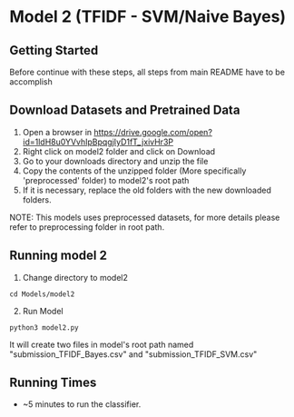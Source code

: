 # Model 2 (TFIDF - SVM/Naive Bayes)

## Getting Started

Before continue with these steps, all steps from main README have to be accomplish
        
## Download Datasets and Pretrained Data

1. Open a browser in https://drive.google.com/open?id=1ldH8u0YVvhIpBpqgjIyD1fT_jxivHr3P
2. Right click on model2 folder and click on Download
3. Go to your downloads directory and unzip the file
4. Copy the contents of the unzipped folder (More specifically 'preprocessed' folder) to model2's root path
5. If it is necessary, replace the old folders with the new downloaded folders.

NOTE: This models uses preprocessed datasets, for more details please refer to preprocessing folder in root path.

## Running model 2

1. Change directory to model2

```
cd Models/model2
```

2. Run Model

```
python3 model2.py
```

It will create two files in model's root path named "submission_TFIDF_Bayes.csv" and "submission_TFIDF_SVM.csv"

## Running Times

* ~5 minutes to run the classifier.

